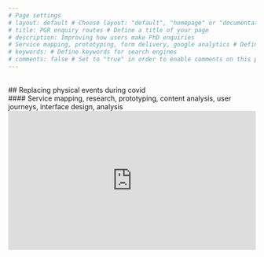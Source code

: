```yaml
---
# Page settings
# layout: default # Choose layout: "default", "homepage" or "documentation-archive"
# title: PGR enquiry routes # Define a title of your page
# description: Improving how users make PhD enquiries 
# Service mapping, prototyping, form delivery, google analytics # Define a description of your page
# keywords: # Define keywords for search engines
# comments: false # Set to "true" in order to enable comments on this page. Make sure you properly setup "disqus_forum_shortname" variable in "_config.yml"
---
```



<style>
.container {
  position: relative;
  width: 100%;
  overflow: hidden;
  padding-top: 56.25%; /* 16:9 Aspect Ratio */
}

.responsive-iframe {
  position: absolute;
  top: 0;
  left: 0;
  bottom: 0;
  right: 0;
  width: 100%;
  height: 100%;
  border: none;
}
</style>
<br/>
## Replacing physical events during covid<br/>
#### Service mapping, research, prototyping, content analysis, user journeys, interface design, analysis
<br/>

<div class="container"> 
<iframe class="responsive-iframe" src="https://miro.com/app/embed/uXjVO_lXf0Q=/?pres=1&frameId=3458764522439017192" frameBorder="0" scrolling="no" allowFullScreen></iframe>
</div>

